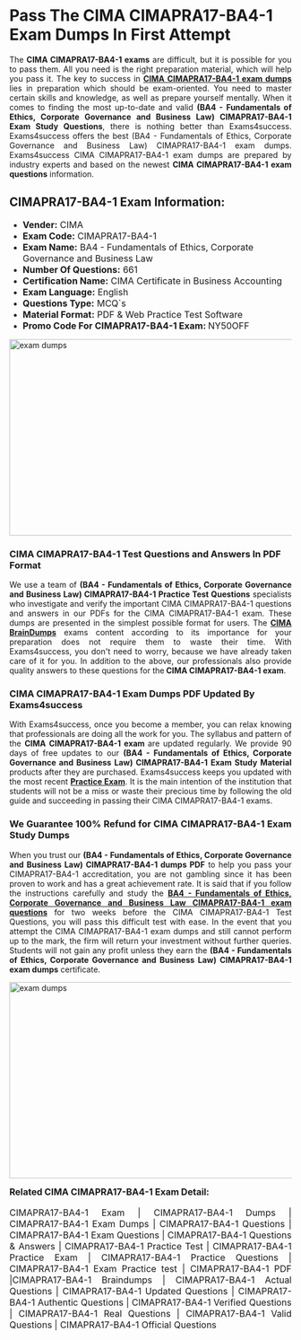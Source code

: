 <h1><strong><strong>Pass The CIMA CIMAPRA17-BA4-1 Exam Dumps In First Attempt</strong></strong></h1> <p style="text-align:justify">The <strong>CIMA CIMAPRA17-BA4-1 exams</strong> are difficult, but it is possible for you to pass them. All you need is the right preparation material, which will help you pass it. The key to success in <a href="https://www.exams4success.com/cima/cimapra17-ba4-1-pdf-exam-dumps"><strong>CIMA CIMAPRA17-BA4-1 exam dumps</strong></a> lies in preparation which should be exam-oriented. You need to master certain skills and knowledge, as well as prepare yourself mentally. When it comes to finding the most up-to-date and valid <strong>(BA4 - Fundamentals of Ethics, Corporate Governance and Business Law) CIMAPRA17-BA4-1 Exam Study Questions</strong>, there is nothing better than Exams4success. Exams4success offers the best (BA4 - Fundamentals of Ethics, Corporate Governance and Business Law) CIMAPRA17-BA4-1 exam dumps. Exams4success CIMA CIMAPRA17-BA4-1 exam dumps are prepared by industry experts and based on the newest <strong>CIMA CIMAPRA17-BA4-1 exam questions</strong> information.</p> <h2><strong><strong>CIMAPRA17-BA4-1 Exam Information:</strong></strong></h2> <ul> <li><span style="font-size:16px"><strong>Vender:</strong> CIMA</span></li> <li><span style="font-size:16px"><strong>Exam Code:</strong> CIMAPRA17-BA4-1</span></li> <li><span style="font-size:16px"><strong>Exam Name:</strong> BA4 - Fundamentals of Ethics, Corporate Governance and Business Law</span></li> <li><span style="font-size:16px"><strong>Number Of Questions:</strong> 661</span></li> <li><span style="font-size:16px"><strong>Certification Name:</strong> CIMA Certificate in Business Accounting</span></li> <li><span style="font-size:16px"><strong>Exam Language:</strong> English</span></li> <li><span style="font-size:16px"><strong>Questions Type:</strong> MCQ`s</span></li> <li><span style="font-size:16px"><strong>Material Format:</strong> PDF & Web Practice Test Software</span></li> <li><span style="font-size:16px"><strong>Promo Code For CIMAPRA17-BA4-1 Exam: </strong>NY50OFF</span></li> </ul> <p><a href="https://www.exams4success.com/cima/cimapra17-ba4-1-pdf-exam-dumps" rel="no-follow"><img alt="exam dumps" src="https://www.certcollections.com/uploads/content/infrist1.png" style="height:350px; width:750px" /></a></p> <h3><strong>CIMA CIMAPRA17-BA4-1 Test Questions and Answers In PDF Format</strong></h3> <p style="text-align:justify">We use a team of <strong>(BA4 - Fundamentals of Ethics, Corporate Governance and Business Law) CIMAPRA17-BA4-1 Practice Test Questions</strong> specialists who investigate and verify the important CIMA CIMAPRA17-BA4-1 questions and answers in our PDFs for the CIMA CIMAPRA17-BA4-1 exam. These dumps are presented in the simplest possible format for users. The <a href="https://www.exams4success.com/cima-exam-dumps"><strong>CIMA BrainDumps</strong></a> exams content according to its importance for your preparation does not require them to waste their time. With Exams4success, you don't need to worry, because we have already taken care of it for you. In addition to the above, our professionals also provide quality answers to these questions for the<strong> CIMA CIMAPRA17-BA4-1 exam</strong>.</p> <h3><strong> CIMA CIMAPRA17-BA4-1 Exam Dumps PDF Updated By Exams4success</strong></h3> <p style="text-align:justify">With Exams4success, once you become a member, you can relax knowing that professionals are doing all the work for you. The syllabus and pattern of the <strong>CIMA CIMAPRA17-BA4-1 exam </strong>are updated regularly. We provide 90 days of free updates to our <strong>(BA4 - Fundamentals of Ethics, Corporate Governance and Business Law) CIMAPRA17-BA4-1 Exam Study Material</strong> products after they are purchased. Exams4success keeps you updated with the most recent <a href="https://www.exams4success.com/"><strong>Practice Exam</strong></a>. It is the main intention of the institution that students will not be a miss or waste their precious time by following the old guide and succeeding in passing their CIMA CIMAPRA17-BA4-1 exams.</p> <h3 style="text-align:justify"><strong>We Guarantee 100% Refund for CIMA CIMAPRA17-BA4-1 Exam Study Dumps</strong></h3> <p style="text-align:justify">When you trust our <strong>(BA4 - Fundamentals of Ethics, Corporate Governance and Business Law) CIMAPRA17-BA4-1 dumps PDF</strong> to help you pass your CIMAPRA17-BA4-1 accreditation, you are not gambling since it has been proven to work and has a great achievement rate. It is said that if you follow the instructions carefully and study the <a href="https://www.exams4success.com/cima/cimapra17-ba4-1-pdf-exam-dumps"><strong>BA4 - Fundamentals of Ethics, Corporate Governance and Business Law CIMAPRA17-BA4-1 exam questions</strong></a> for two weeks before the CIMA CIMAPRA17-BA4-1 Test Questions, you will pass this difficult test with ease. In the event that you attempt the CIMA CIMAPRA17-BA4-1 exam dumps and still cannot perform up to the mark, the firm will return your investment without further queries. Students will not gain any profit unless they earn the <strong>(BA4 - Fundamentals of Ethics, Corporate Governance and Business Law) CIMAPRA17-BA4-1 exam dumps</strong> certificate.</p> <p style="text-align:justify"><a href="https://www.exams4success.com/cima/cimapra17-ba4-1-pdf-exam-dumps" rel="no-follow"><img alt="exam dumps" src="https://www.certcollections.com/uploads/content/free_demo1.png" style="height:350px; width:750px" /></a></p> <p style="text-align:justify"><span style="font-size:16px"><strong>Related CIMA CIMAPRA17-BA4-1 Exam Detail:</strong></span><br /> <br /> <span style="font-size:16px">CIMAPRA17-BA4-1 Exam | CIMAPRA17-BA4-1 Dumps | CIMAPRA17-BA4-1 Exam Dumps | CIMAPRA17-BA4-1 Questions | CIMAPRA17-BA4-1 Exam Questions | CIMAPRA17-BA4-1 Questions & Answers | CIMAPRA17-BA4-1 Practice Test | CIMAPRA17-BA4-1 Practice Exam | CIMAPRA17-BA4-1 Practice Questions | CIMAPRA17-BA4-1 Exam Practice test | CIMAPRA17-BA4-1 PDF |CIMAPRA17-BA4-1 Braindumps | CIMAPRA17-BA4-1 Actual Questions | CIMAPRA17-BA4-1 Updated Questions | CIMAPRA17-BA4-1 Authentic Questions | CIMAPRA17-BA4-1 Verified Questions | CIMAPRA17-BA4-1 Real Questions | CIMAPRA17-BA4-1 Valid Questions | CIMAPRA17-BA4-1 Official Questions</span></p>

